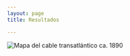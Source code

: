 ```yaml
---
layout: page
title: Resultados

---
```

![Mapa del cable transatlántico ca. 1890](gilbertoleon/Oceanicexchanges/im/mapacable.png "Mapa del cable trasatlántico ca. 1890")
